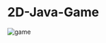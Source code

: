 # 2D-Java-Game

![game](https://user-images.githubusercontent.com/58245926/197395114-366277ed-61af-4952-abda-77e3d976d9b2.gif)
